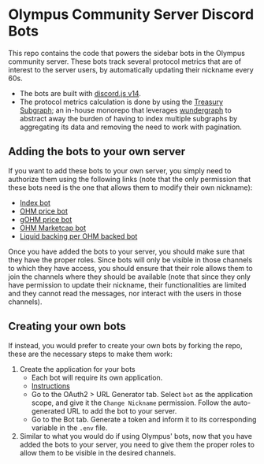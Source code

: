 # Olympus Community Server Discord Bots

This repo contains the code that powers the sidebar bots in the Olympus community server.
These bots track several protocol metrics that are of interest to the server users, by automatically updating their nickname every 60s.

- The bots are built with [discord.js v14](https://discord.js.org/).
- The protocol metrics calculation is done by using the [Treasury Subgraph](https://github.com/OlympusDAO/treasury-subgraph); an in-house monorepo that leverages [wundergraph](https://wundergraph.com/) to abstract away the burden of having to index multiple subgraphs by aggregating its data and removing the need to work with pagination.

## Adding the bots to your own server

If you want to add these bots to your own server, you simply need to authorize them using the following links (note that the only permission that these bots need is the one that allows them to modify their own nickname):
- [Index bot](https://discord.com/api/oauth2/authorize?client_id=1121680052472533043&permissions=67108864&scope=bot)
- [OHM price bot](https://discord.com/api/oauth2/authorize?client_id=1121678012144943115&permissions=67108864&scope=bot)
- [gOHM price bot](https://discord.com/api/oauth2/authorize?client_id=1121679664113528922&permissions=67108864&scope=bot)
- [OHM Marketcap bot](https://discord.com/api/oauth2/authorize?client_id=1121680335978119318&permissions=67108864&scope=bot)
- [Liquid backing per OHM backed bot](https://discord.com/api/oauth2/authorize?client_id=1121680665377783818&permissions=67108864&scope=bot)

Once you have added the bots to your server, you should make sure that they have the proper roles.
Since bots will only be visible in those channels to which they have access, you should ensure that their role allows them to join the channels where they should be available (note that since they only have permission to update their nickname, their functionalities are limited and they cannot read the messages, nor interact with the users in those channels).

## Creating your own bots

If instead, you would prefer to create your own bots by forking the repo, these are the necessary steps to make them work:

1. Create the application for your bots
   - Each bot will require its own application.
   - [Instructions](https://discordjs.guide/preparations/setting-up-a-bot-application.html#creating-your-bot)
   - Go to the OAuth2 > URL Generator tab. Select `bot` as the application scope, and give it the `Change Nickname` permission. Follow the auto-generated URL to add the bot to your server.
   - Go to the Bot tab. Generate a token and inform it to its corresponding variable in the `.env` file.
2. Similar to what you would do if using Olympus' bots, now that you have added the bots to your server, you need to give them the proper roles to allow them to be visible in the desired channels.
